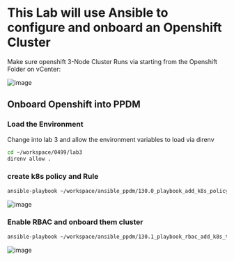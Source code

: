 # This Lab will use Ansible to configure and onboard an Openshift Cluster

Make sure openshift 3-Node Cluster Runs via starting from the Openshift Folder on vCenter:

![image](https://github.com/bob-builds-labs/bob-builds-labs.github.io/assets/8255007/16ada419-3e32-4324-912c-50ca260df14f)


## Onboard Openshift into PPDM

### Load the Environment
Change into lab 3 and allow the environment variables to load via direnv

```bash
cd ~/workspace/0499/lab3
direnv allow .
```

### create k8s policy and Rule

```bash
ansible-playbook ~/workspace/ansible_ppdm/130.0_playbook_add_k8s_policy_and_rule.yml
```
![image](https://github.com/bob-builds-labs/bob-builds-labs.github.io/assets/8255007/48dab02b-3a55-474f-a325-77a653fca353)


### Enable RBAC and onboard them cluster
```bash
ansible-playbook ~/workspace/ansible_ppdm/130.1_playbook_rbac_add_k8s_to_ppdm.yml -e '{"details": {"k8s": {"distributionType": "VANILLA_ON_VSPHERE","vCenterId": "aee5f921-d2c6-5d5d-bfe7-e031e8241d2b"}}}'
```
![image](https://github.com/bob-builds-labs/bob-builds-labs.github.io/assets/8255007/a787dff5-1803-4733-8a59-2217a4b912c9)
